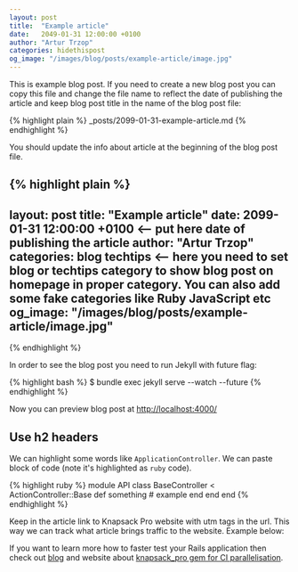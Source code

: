 ```yaml
---
layout: post
title:  "Example article"
date:   2049-01-31 12:00:00 +0100
author: "Artur Trzop"
categories: hidethispost
og_image: "/images/blog/posts/example-article/image.jpg"
---
```


This is example blog post. If you need to create a new blog post you can copy this file and change the file name to reflect the date of publishing the article and keep blog post title in the name of the blog post file:

{% highlight plain %}
_posts/2099-01-31-example-article.md
{% endhighlight %}

You should update the info about article at the beginning of the blog post file.

{% highlight plain %}
---
layout: post
title:  "Example article"
date:   2099-01-31 12:00:00 +0100 <-- put here date of publishing the article
author: "Artur Trzop"
categories: blog techtips <-- here you need to set blog or techtips category 
                              to show blog post on homepage in proper category.
                              You can also add some fake categories like Ruby JavaScript etc
og_image: "/images/blog/posts/example-article/image.jpg"
---
{% endhighlight %}

In order to see the blog post you need to run Jekyll with future flag:

{% highlight bash %}
$ bundle exec jekyll serve --watch --future
{% endhighlight %}

Now you can preview blog post at [http://localhost:4000/](http://localhost:4000/2099/example-article)

## Use h2 headers

We can highlight some words like `ApplicationController`. We can paste block of code (note it's highlighted as `ruby` code).

{% highlight ruby %}
module API
  class BaseController < ActionController::Base
    def something
      # example
    end
  end
end
{% endhighlight %}

Keep in the article link to Knapsack Pro website with utm tags in the url. This way we can track what article brings traffic to the website. Example below:

If you want to learn more how to faster test your Rails application then check out <a href="/">blog</a> and website about <a href="https://knapsackpro.com?utm_source=docs_knapsackpro&utm_medium=blog&utm_campaign=example-article">knapsack_pro gem for CI parallelisation</a>.
